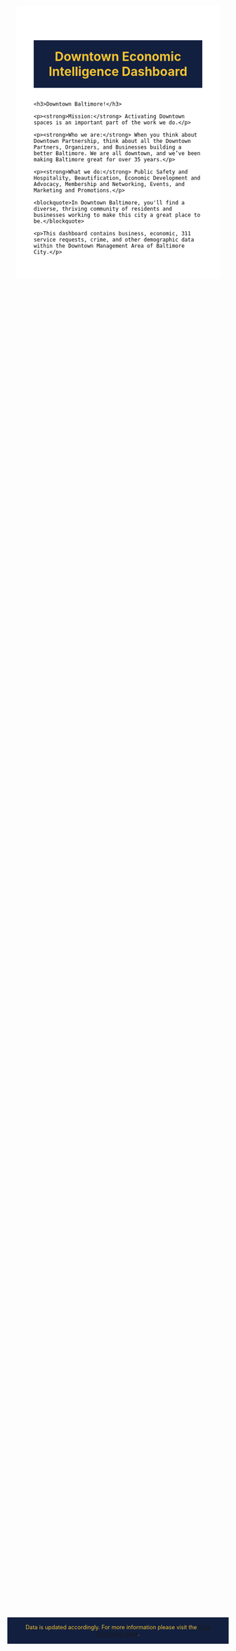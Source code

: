 <style>
.hero {
  background-image: url('/img/dpob-staff-community-clean.jpg');
  background-size: 100%;
  background-position: center;
  padding: 60px 20px;
  color: black;
  min-height: 90vh;
}
.overlay {
  background-color: rgba(255, 255, 255, 0.85);
  padding: 40px;
  max-width: 960px;
  margin: auto;
  border-radius: 6px;
}
h1.hero-title {
  background-color: #121f3f;
  color: #f1c232;
  padding: 20px;
  text-align: center;
  font-size: 2em;
  margin-bottom: 30px;
}
.footer {
  background-color: #121f3f;
  color: #f1c232;
  padding: 15px;
  text-align: center;
  font-size: 0.9em;
}
</style>

<div class="hero">
  <div class="overlay">
    <h1 class="hero-title">Downtown Economic Intelligence Dashboard</h1>

    <h3>Downtown Baltimore!</h3>

    <p><strong>Mission:</strong> Activating Downtown spaces is an important part of the work we do.</p>

    <p><strong>Who we are:</strong> When you think about Downtown Partnership, think about all the Downtown Partners, Organizers, and Businesses building a better Baltimore. We are all downtown, and we’ve been making Baltimore great for over 35 years.</p>

    <p><strong>What we do:</strong> Public Safety and Hospitality, Beautification, Economic Development and Advocacy, Membership and Networking, Events, and Marketing and Promotions.</p>

    <blockquote>In Downtown Baltimore, you'll find a diverse, thriving community of residents and businesses working to make this city a great place to be.</blockquote>

    <p>This dashboard contains business, economic, 311 service requests, crime, and other demographic data within the Downtown Management Area of Baltimore City.</p>
  </div>
</div>

<div class="footer">
  Data is updated accordingly. For more information please visit the <a href="/data-dictionary/">Data Dictionary page</a>.
</div>
